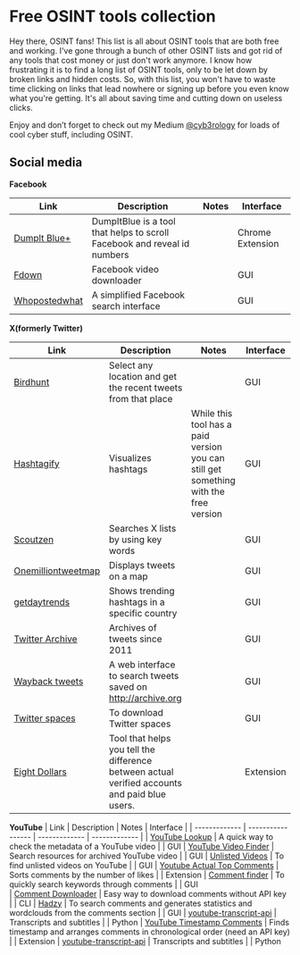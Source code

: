 <h1>Free OSINT tools collection</h1>

Hey there, OSINT fans! This list is all about OSINT tools that are both free and working. I've gone through a bunch of other OSINT lists and got rid of any tools that cost money or just don't work anymore. I know how frustrating it is to find a long list of OSINT tools, only to be let down by broken links and hidden costs. So, with this list, you won't have to waste time clicking on links that lead nowhere or signing up before you even know what you're getting. It's all about saving time and cutting down on useless clicks.

Enjoy and don’t forget to check out my Medium [@cyb3rology](https://medium.com/@cyb3rology) for loads of cool cyber stuff, including OSINT.


<h2>Social media</h2>

**Facebook**

|      Link     |     Description     |     Notes     |   Interface   |
| ------------- | -----------------   | ------------- | ------------- |
| [Dumplt Blue+](https://chrome.google.com/webstore/detail/dumpitblue%2B/igmgknoioooacbcpcfgjigbaajpelbfe/related) | DumpItBlue is a tool that helps to scroll Facebook and reveal id numbers |  | Chrome Extension
| [Fdown](https://fdown.net) | Facebook video downloader |  | GUI
| [Whopostedwhat](https://whopostedwhat.com/) | A simplified Facebook search interface |  | GUI



**X(formerly Twitter)**

|      Link     |     Description     |     Notes     |   Interface   |
| ------------- | -----------------   | ------------- | ------------- |
| [Birdhunt](https://birdhunt.co/) | Select any location and get the recent tweets from that place |  | GUI
| [Hashtagify](https://hashtagify.me/hashtag/summer) | Visualizes hashtags| While this tool has a paid version you can still get something with the free version | GUI
| [Scoutzen](https://www.scoutzen.com) | Searches X lists by using key words |  | GUI
| [Onemilliontweetmap](https://onemilliontweetmap.com/) | Displays tweets on a map |  | GUI
| [getdaytrends](https://getdaytrends.com/) | Shows trending hashtags in a specific country |  | GUI
| [Twitter Archive](https://archive.org/details/twitterstream) | Archives of tweets since 2011 |  | GUI
| [Wayback tweets](https://waybacktweets.streamlit.app/) | A web interface to search tweets saved on http://archive.org |  | GUI
| [Twitter spaces](https://spacesdown.com/) | To download Twitter spaces |  | GUI 
| [Eight Dollars](https://github.com/wseagar/eight-dollars) | Tool that helps you tell the difference between actual verified accounts and paid blue users. |  | Extension

**YouTube**
|      Link     |     Description     |     Notes     |   Interface   |
| ------------- | -----------------   | ------------- | ------------- |
| [YouTube Lookup](https://youtube-lookup.vercel.app/) | A quick way to check the metadata of a YouTube video |  | GUI 
| [YouTube Video Finder](https://findyoutubevideo.thetechrobo.ca/) | Search  resources for archived YouTube video |  | GUI
| [Unlisted Videos](https://unlistedvideos.com/) | To find unlisted videos on YouTube |  | GUI 
| [Youtube Actual Top Comments](https://chrome.google.com/webstore/detail/youtube-actual-top-commen/hbdmelobmfcompinikjdaiphhonbgfpn/) | Sorts comments by the number of likes |  | Extension 
| [Comment finder](https://ytcomment.kmcat.uk/) | To quickly search keywords through comments |  | GUI  
| [Comment Downloader](https://github.com/egbertbouman/youtube-comment-downloader) | Easy way to download comments without API key |  | CLI
| [Hadzy](https://hadzy.com/) | To search comments and generates statistics and wordclouds from the comments section |  | GUI 
| [youtube-transcript-api](https://github.com/jdepoix/youtube-transcript-api) | Transcripts and subtitles |  | Python 
| [YouTube Timestamp Comments](https://chrome.google.com/webstore/detail/youtube-timestamp-comment/khngjoedfeicfbjlcfmiigbokbnlibei/related) | Finds timestamp and arranges comments in chronological order (need an API key) |  | Extension
| [youtube-transcript-api](https://github.com/jdepoix/youtube-transcript-api) | Transcripts and subtitles |  | Python 




